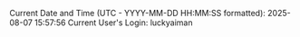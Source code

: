 Current Date and Time (UTC - YYYY-MM-DD HH:MM:SS formatted): 2025-08-07 15:57:56
Current User's Login: luckyaiman
